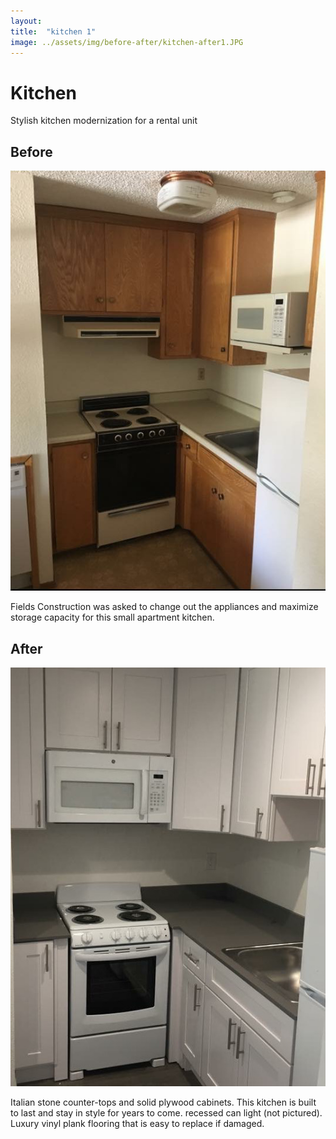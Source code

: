 ```yaml
---
layout: 
title:  "kitchen 1"
image: ../assets/img/before-after/kitchen-after1.JPG
---
```


# Kitchen

Stylish kitchen modernization for a rental unit

## Before

![Kitchen](../assets/img/before-after/kitchen-before1.JPG)

Fields Construction was asked to change out the appliances and maximize storage capacity for this small apartment kitchen.

## After

![Kitchen](../assets/img/before-after/kitchen-after1.JPG)

Italian stone counter-tops and solid plywood cabinets. This kitchen is built to last and stay in style for years to come. recessed can light (not pictured). Luxury vinyl plank flooring that is easy to replace if damaged.
